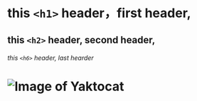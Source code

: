 # this `<h1>` header，first header,

## this `<h2>` header, second header,

###### this `<h6>` header, last hearder
# ![Image of Yaktocat](https://octodex.github.com/images/yaktocat.png)
